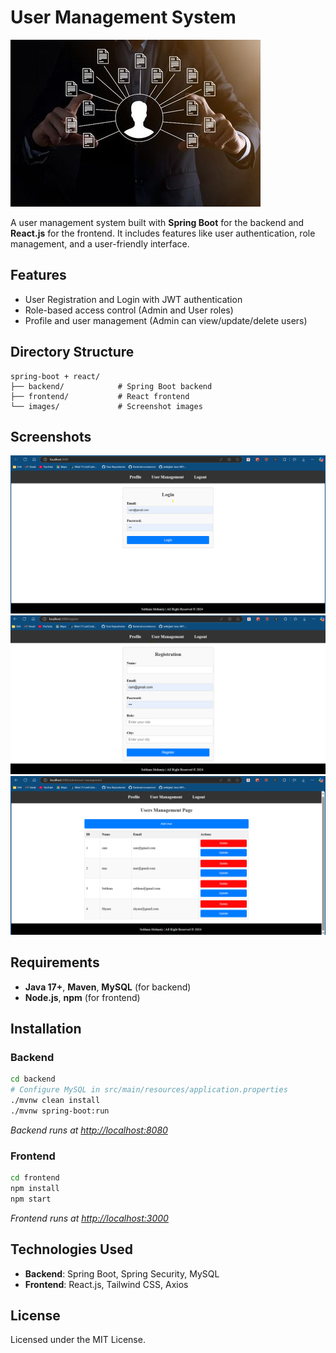 
# User Management System
![Banner](./images/banner.jpg)

A user management system built with **Spring Boot** for the backend and **React.js** for the frontend. It includes features like user authentication, role management, and a user-friendly interface.

## Features
- User Registration and Login with JWT authentication
- Role-based access control (Admin and User roles)
- Profile and user management (Admin can view/update/delete users)

## Directory Structure
```
spring-boot + react/
├── backend/            # Spring Boot backend
├── frontend/           # React frontend
└── images/             # Screenshot images
```

## Screenshots
![Login](./images/login.png)
![Registration](./images/registration.png)
![Dashboard](./images/dashboard.png)

## Requirements
- **Java 17+**, **Maven**, **MySQL** (for backend)
- **Node.js**, **npm** (for frontend)

## Installation

### Backend
```bash
cd backend
# Configure MySQL in src/main/resources/application.properties
./mvnw clean install
./mvnw spring-boot:run
```
_Backend runs at [http://localhost:8080](http://localhost:8080)_

### Frontend
```bash
cd frontend
npm install
npm start
```
_Frontend runs at [http://localhost:3000](http://localhost:3000)_

## Technologies Used
- **Backend**: Spring Boot, Spring Security, MySQL
- **Frontend**: React.js, Tailwind CSS, Axios

## License
Licensed under the MIT License.
